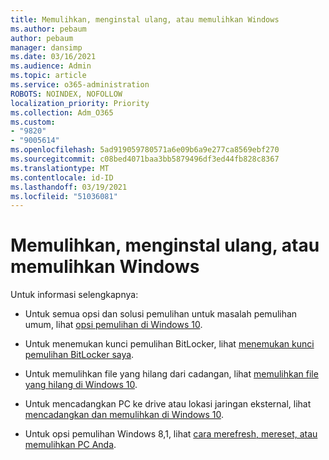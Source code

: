 ```yaml
---
title: Memulihkan, menginstal ulang, atau memulihkan Windows
ms.author: pebaum
author: pebaum
manager: dansimp
ms.date: 03/16/2021
ms.audience: Admin
ms.topic: article
ms.service: o365-administration
ROBOTS: NOINDEX, NOFOLLOW
localization_priority: Priority
ms.collection: Adm_O365
ms.custom:
- "9820"
- "9005614"
ms.openlocfilehash: 5ad919059780571a6e09b6a9e277ca8569ebf270
ms.sourcegitcommit: c08bed4071baa3bb5879496df3ed44fb828c8367
ms.translationtype: MT
ms.contentlocale: id-ID
ms.lasthandoff: 03/19/2021
ms.locfileid: "51036081"
---
```

# <a name="recover-reinstall-or-restore-windows"></a>Memulihkan, menginstal ulang, atau memulihkan Windows

Untuk informasi selengkapnya: 

- Untuk semua opsi dan solusi pemulihan untuk masalah pemulihan umum, lihat [opsi pemulihan di Windows 10](https://support.microsoft.com/windows/recovery-options-in-windows-10-31ce2444-7de3-818c-d626-e3b5a3024da5#bkmk_section7).

- Untuk menemukan kunci pemulihan BitLocker, lihat [menemukan kunci pemulihan BitLocker saya](https://support.microsoft.com/windows/find-my-bitlocker-recovery-key-fd2b3501-a4b9-61e9-f5e6-2a545ad77b3e).

- Untuk memulihkan file yang hilang dari cadangan, lihat [memulihkan file yang hilang di Windows 10](https://support.microsoft.com/windows/recover-lost-files-on-windows-10-61f5b28a-f5b8-3cc2-0f8e-a63cb4e1d4c4).

- Untuk mencadangkan PC ke drive atau lokasi jaringan eksternal, lihat [mencadangkan dan memulihkan di Windows 10](https://support.microsoft.com/windows/backup-and-restore-in-windows-10-352091d2-bb9d-3ea3-ed18-52ef2b88cbef).

- Untuk opsi pemulihan Windows 8,1, lihat [cara merefresh, mereset, atau memulihkan PC Anda](https://support.microsoft.com/windows/how-to-refresh-reset-or-restore-your-pc-51391d9a-eb0a-84a7-69e4-c2c1fbceb8dd).